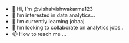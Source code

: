 - 👋 Hi, I’m @vishalvishwakarma123
- 👀 I’m interested in data analytics...
- 🌱 I’m currently learning jobaaj.
- 💞️ I’m looking to collaborate on analytics jobs..
- 📫 How to reach me ...

<!---
vishalvishwakarma123/vishalvishwakarma123 is a ✨ special ✨ repository because its `README.md` (this file) appears on your GitHub profile.
You can click the Preview link to take a look at your changes.
--->

